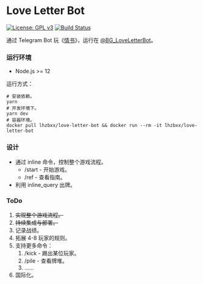 # Love Letter Bot

[![License: GPL v3](https://img.shields.io/badge/License-GPL%20v3-blue.svg)](./LICENSE)
[![Build Status](https://travis-ci.com/lhzbxx/love_letter_bot.svg?branch=master)](https://travis-ci.com/lhzbxx/love_letter_bot)

通过 Telegram Bot 玩《[情书](<https://en.wikipedia.org/wiki/Love_Letter_(card_game)>)》，运行在 [@BG_LoveLetterBot](https://t.me/BG_LoveLetterBot)。

### 运行环境

- Node.js >= 12

运行方式：

```shell
# 安装依赖。
yarn
# 开发环境下。
yarn dev
# 容器环境。
docker pull lhzbxx/love-letter-bot && docker run --rm -it lhzbxx/love-letter-bot
```

### 设计

- 通过 inline 命令，控制整个游戏流程。
  - /start - 开始游戏。
  - /ref - 查看指南。
- 利用 inline_query 出牌。

### ToDo

1. <del>实现整个游戏流程。</del>
2. <del>持续集成与部署。</del>
3. 记录战绩。
4. 拓展 4-8 玩家的规则。
5. 支持更多命令：
   1. /kick - 踢出某位玩家。
   2. /pile - 查看牌堆。
   3. ……
6. 国际化。
